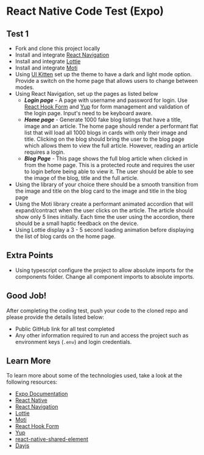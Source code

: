 # React Native Code Test (Expo)

## Test 1

- Fork and clone this project locally
- Install and integrate [React Navigation](https://reactnavigation.org/docs/getting-started)
- Install and integrate [Lottie](https://docs.expo.io/versions/latest/sdk/lottie/)
- Install and integrate [Moti](https://github.com/nandorojo/moti)
- Using [UI Kitten](https://akveo.github.io/react-native-ui-kitten/docs/getting-started/what-is-ui-kitten#what-is-ui-kitten) set up the theme to have a dark and light mode option. Provide a switch on the home page that allows users to change between modes.
- Using React Navigation, set up the pages as listed below
    - ***Login page*** - A page with username and password for login. Use [React Hook Form](https://react-hook-form.com/) and [Yup](https://github.com/jquense/yup) for form management and validation of the login page. Input's need to be keyboard aware.
    - ***Home page*** - Generate 1000 fake blog listings that have a title, image and an article. The home page should render a performant flat list that will load all 1000 blogs in cards with only their image and title. Clicking on the blog should bring the user to the blog page which allows them to view the full article. However, reading an article requires a login.
    - ***Blog Page*** - This page shows the full blog article when clicked in from the home page. This is a protected route and requires the user to login before being able to view it. The user should be able to see the image of the blog, title and the full article.
- Using the library of your choice there should be a smooth transition from the image and title on the blog card to the image and title in the blog page
- Using the Moti library create a performant animated accordion that will expand/contract when the user clicks on the article. The article should show only 5 lines initially. Each time the user using the accordion, there should be a small haptic feedback on the device.
- Using Lottie display a 3 - 5 second loading animation before displaying the list of blog cards on the home page.


## Extra Points
- Using typescript configure the project to allow absolute imports for the components folder. Change all component imports to absolute imports.

## Good Job!

After completing the coding test, push your code to the cloned repo and please provide the details listed below:

- Public GitHub link for all test completed
- Any other information required to run and access the project such as environment keys (`.env`) and login credentials.

## Learn More

To learn more about some of the technologies used, take a look at the following resources:

- [Expo Documentation](https://docs.expo.io/)
- [React Native](https://reactnative.dev/docs/getting-started)
- [React Navigation](https://reactnavigation.org/docs/getting-started)
- [Lottie](https://docs.expo.io/versions/latest/sdk/lottie/)
- [Moti](https://github.com/nandorojo/moti)
- [React Hook Form](https://react-hook-form.com/)
- [Yup](https://github.com/jquense/yup)
- [react-native-shared-element](https://github.com/IjzerenHein/react-native-shared-element)
- [Dayjs](https://day.js.org/)